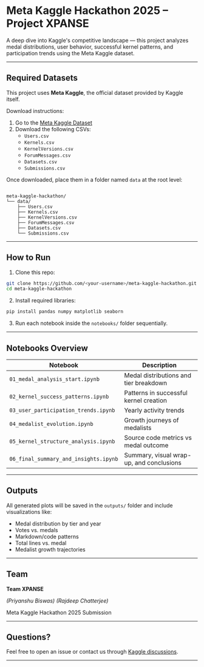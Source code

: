 # Meta Kaggle Hackathon 2025 – Project XPANSE

A deep dive into Kaggle's competitive landscape — this project analyzes medal distributions, user behavior, successful kernel patterns, and participation trends using the Meta Kaggle dataset.


---

## Required Datasets

This project uses **Meta Kaggle**, the official dataset provided by Kaggle itself.

Download instructions:

1. Go to the [Meta Kaggle Dataset](https://www.kaggle.com/datasets/kaggle/meta-kaggle)
2. Download the following CSVs:
   - `Users.csv`
   - `Kernels.csv`
   - `KernelVersions.csv`
   - `ForumMessages.csv`
   - `Datasets.csv`
   - `Submissions.csv`

Once downloaded, place them in a folder named `data` at the root level:

```

meta-kaggle-hackathon/
└── data/
    ├── Users.csv
    ├── Kernels.csv
    ├── KernelVersions.csv
    ├── ForumMessages.csv
    ├── Datasets.csv
    └── Submissions.csv

````

---

## How to Run

1. Clone this repo:

```bash
git clone https://github.com/<your-username>/meta-kaggle-hackathon.git
cd meta-kaggle-hackathon
````

2. Install required libraries:

```bash
pip install pandas numpy matplotlib seaborn
```

3. Run each notebook inside the `notebooks/` folder sequentially.

---

## Notebooks Overview

| Notebook                              | Description                              |
| ------------------------------------- | ---------------------------------------- |
| `01_medal_analysis_start.ipynb`       | Medal distributions and tier breakdown   |
| `02_kernel_success_patterns.ipynb`    | Patterns in successful kernel creation   |
| `03_user_participation_trends.ipynb`  | Yearly activity trends                   |
| `04_medalist_evolution.ipynb`         | Growth journeys of medalists             |
| `05_kernel_structure_analysis.ipynb`  | Source code metrics vs medal outcome     |
| `06_final_summary_and_insights.ipynb` | Summary, visual wrap-up, and conclusions |

---

## Outputs

All generated plots will be saved in the `outputs/` folder and include visualizations like:

* Medal distribution by tier and year
* Votes vs. medals
* Markdown/code patterns
* Total lines vs. medal
* Medalist growth trajectories

---

## Team

**Team XPANSE**

*(Priyanshu Biswas)*
*(Rajdeep Chatterjee)*



Meta Kaggle Hackathon 2025 Submission

---

## Questions?

Feel free to open an issue or contact us through [Kaggle discussions](https://www.kaggle.com/competitions/meta-kaggle-hackathon/discussion).

---
